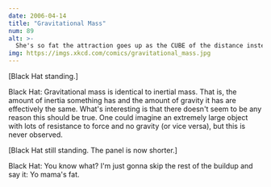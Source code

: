 ```yaml
---
date: 2006-04-14
title: "Gravitational Mass"
num: 89
alt: >-
  She's so fat the attraction goes up as the CUBE of the distance instead of the square
img: https://imgs.xkcd.com/comics/gravitational_mass.jpg
---
```

[Black Hat standing.]

Black Hat: Gravitational mass is identical to inertial mass. That is, the amount of inertia something has and the amount of gravity it has are effectively the same. What's interesting is that there doesn't seem to be any reason this should be true. One could imagine an extremely large object with lots of resistance to force and no gravity (or vice versa), but this is never observed.

[Black Hat still standing. The panel is now shorter.]

Black Hat: You know what? I'm just gonna skip the rest of the buildup and say it: Yo mama's fat.